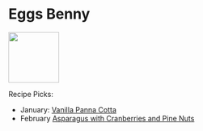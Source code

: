 # Eggs Benny

<img src="http://api.adorable.io/avatars/100/englishmuffin%40flavor.magazine" height="100" width="100" />

Recipe Picks:

- January: [Vanilla Panna Cotta](../recipe/jan/vanilla-panna-cotta.md)
- February [Asparagus with Cranberries and Pine Nuts](app\recipe\feb\Asparagus-with-Cranberries-and-Pine-Nuts.md)
